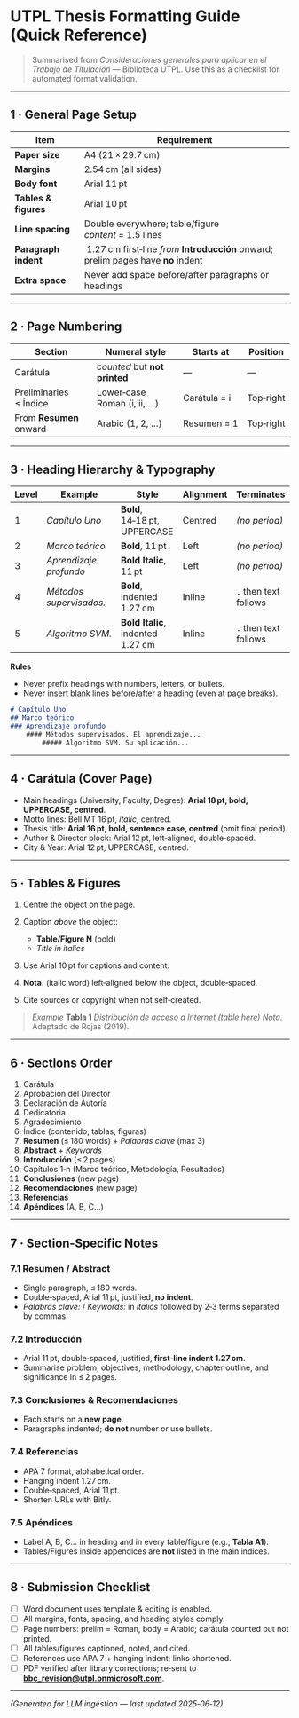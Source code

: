 # UTPL Thesis Formatting Guide (Quick Reference)

> Summarised from *Consideraciones generales para aplicar en el Trabajo de Titulación* — Biblioteca UTPL. Use this as a checklist for automated format validation.

---

## 1 · General Page Setup

| Item                 | Requirement                                                                         |
| -------------------- | ----------------------------------------------------------------------------------- |
| **Paper size**       | A4 (21 × 29.7 cm)                                                                   |
| **Margins**          | 2.54 cm (all sides)                                                                 |
| **Body font**        | Arial 11 pt                                                                         |
| **Tables & figures** | Arial 10 pt                                                                         |
| **Line spacing**     | Double everywhere; table/figure *content* = 1.5 lines                               |
| **Paragraph indent** |  1.27 cm first‑line *from* **Introducción** onward; prelim pages have **no** indent |
| **Extra space**      | Never add space before/after paragraphs or headings                                 |

---

## 2 · Page Numbering

| Section                 | Numeral style                 | Starts at    | Position  |
| ----------------------- | ----------------------------- | ------------ | --------- |
| Carátula                | *counted* but **not printed** | —            | —         |
| Preliminaries ≤ Índice  | Lower‑case Roman (i, ii, …)   | Carátula = i | Top‑right |
| From **Resumen** onward | Arabic (1, 2, …)              | Resumen = 1  | Top‑right |

---

## 3 · Heading Hierarchy & Typography

| Level | Example                 | Style                             | Alignment | Terminates            |
| ----- | ----------------------- | --------------------------------- | --------- | --------------------- |
| 1     | *Capítulo Uno*          | **Bold**, 14‑18 pt, UPPERCASE     | Centred   | *(no period)*         |
| 2     | *Marco teórico*         | **Bold**, 11 pt                   | Left      | *(no period)*         |
| 3     | *Aprendizaje profundo*  | **Bold Italic**, 11 pt            | Left      | *(no period)*         |
| 4     | *Métodos supervisados.* | **Bold**, indented 1.27 cm        | Inline    | `.` then text follows |
| 5     | *Algoritmo SVM.*        | **Bold Italic**, indented 1.27 cm | Inline    | `.` then text follows |

**Rules**

* Never prefix headings with numbers, letters, or bullets.
* Never insert blank lines before/after a heading (even at page breaks).

```markdown
# Capítulo Uno
## Marco teórico
### Aprendizaje profundo
    #### Métodos supervisados. El aprendizaje...
        ##### Algoritmo SVM. Su aplicación...
```

---

## 4 · Carátula (Cover Page)

* Main headings (University, Faculty, Degree): **Arial 18 pt, bold, UPPERCASE, centred**.
* Motto lines: Bell MT 16 pt, *italic*, centred.
* Thesis title: **Arial 16 pt, bold, sentence case, centred** (omit final period).
* Author & Director block: Arial 12 pt, left‑aligned, double‑spaced.
* City & Year: Arial 12 pt, UPPERCASE, centred.

---

## 5 · Tables & Figures

1. Centre the object on the page.
2. Caption *above* the object:

   * **Table/Figure N** (bold)
   * *Title in italics*
3. Use Arial 10 pt for captions and content.
4. **Nota.** (italic word) left‑aligned below the object, double‑spaced.
5. Cite sources or copyright when not self‑created.

> *Example*
> **Tabla 1** *Distribución de acceso a Internet*
> *(table here)*
> *Nota.* Adaptado de Rojas (2019).

---

## 6 · Sections Order

1. Carátula
2. Aprobación del Director
3. Declaración de Autoría
4. Dedicatoria
5. Agradecimiento
6. Índice (contenido, tablas, figuras)
7. **Resumen** (≤ 180 words) + *Palabras clave* (max 3)
8. **Abstract** + *Keywords*
9. **Introducción** (≤ 2 pages)
10. Capítulos 1‑n (Marco teórico, Metodología, Resultados)
11. **Conclusiones** (new page)
12. **Recomendaciones** (new page)
13. **Referencias**
14. **Apéndices** (A, B, C…)

---

## 7 · Section‑Specific Notes

### 7.1 Resumen / Abstract

* Single paragraph, ≤ 180 words.
* Double‑spaced, Arial 11 pt, justified, **no indent**.
* *Palabras clave:* / *Keywords:* in *italics* followed by 2‑3 terms separated by commas.

### 7.2 Introducción

* Arial 11 pt, double‑spaced, justified, **first‑line indent 1.27 cm**.
* Summarise problem, objectives, methodology, chapter outline, and significance in ≤ 2 pages.

### 7.3 Conclusiones & Recomendaciones

* Each starts on a **new page**.
* Paragraphs indented; **do not** number or use bullets.

### 7.4 Referencias

* APA 7 format, alphabetical order.
* Hanging indent 1.27 cm.
* Double‑spaced, Arial 11 pt.
* Shorten URLs with Bitly.

### 7.5 Apéndices

* Label A, B, C… in heading and in every table/figure (e.g., **Tabla A1**).
* Tables/Figures inside appendices are **not** listed in the main indices.

---

## 8 · Submission Checklist

* [ ] Word document uses template & editing is enabled.
* [ ] All margins, fonts, spacing, and heading styles comply.
* [ ] Page numbers: prelim = Roman, body = Arabic; carátula counted but not printed.
* [ ] All tables/figures captioned, noted, and cited.
* [ ] References use APA 7 + hanging indent; links shortened.
* [ ] PDF verified after library corrections; re‑sent to **[bbc\_revision@utpl.onmicrosoft.com](mailto:bbc_revision@utpl.onmicrosoft.com)**.

---

*(Generated for LLM ingestion — last updated 2025‑06‑12)*
